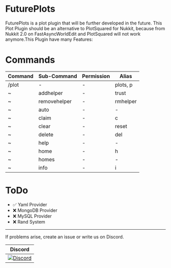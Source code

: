 # FuturePlots

FuturePlots is a plot plugin that will be further developed in the future. This Plot Plugin should be an alternative to PlotSquared for Nukkit, because from Nukkit 2.0 on FastAsyncWorldEdit and PlotSquared will not work anymore.This Plugin have many Features:

# Commands
Command | Sub-Command | Permission | Alias
------- | ----------- | ---------- | ------
/plot | - | - | plots, p
~ | addhelper | - | trust
~ | removehelper | - | rmhelper
~ | auto | - | -
~ | claim | - | c
~ | clear | - | reset
~ | delete | - | del
~ | help | - | -
~ | home | - | h
~ | homes | - | -
~ | info | - | i

# ToDo
- ✅ Yaml Provider<br>
- ❌ MongoDB Provider<br>
- ❌ MySQL Provider<br>
- ❌ Rand System<br>

----------------

If problems arise, create an issue or write us on Discord.

| Discord |
| :---: |
[![Discord](https://img.shields.io/discord/639130989708181535.svg?style=flat-square&label=discord&colorB=7289da)](https://discord.gg/5tYC5dJ) |
